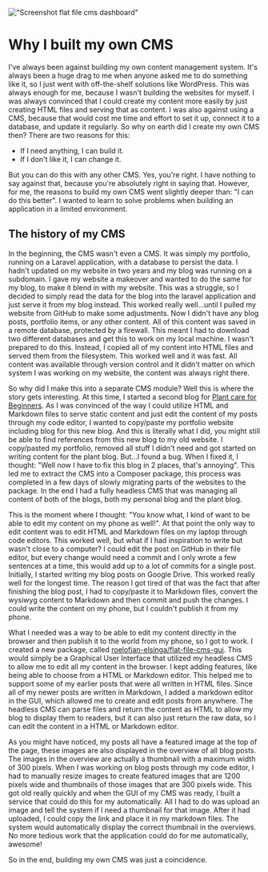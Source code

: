 !["Screenshot flat file cms dashboard"](/images/articles/screenshot-flat-file-cms-dashboard.png)
# Why I built my own CMS
I've always been against building my own content management system. It's always been a huge drag to me when anyone asked me to do something like it, so I just went with off-the-shelf solutions like WordPress. This was always enough for me, because I wasn't building the websites for myself. I was always convinced that I could create my content more easily by just creating HTML files and serving that as content. I was also against using a CMS, because that would cost me time and effort to set it up, connect it to a database, and update it regularly. So why on earth did I create my own CMS then? There are two reasons for this:

- If I need anything, I can build it.
- If I don't like it, I can change it.

But you can do this with any other CMS. Yes, you're right. I have nothing to say against that, because you're absolutely right in saying that. However, for me, the reasons to build my own CMS went slightly deeper than: "I can do this better". I wanted to learn to solve problems when building an application in a limited environment. 

## The history of my CMS
In the beginning, the CMS wasn't even a CMS. It was simply my portfolio, running on a Laravel application, with a database to persist the data. I hadn't updated on my website in two years and my blog was running on a subdomain. I gave my website a makeover and wanted to do the same for my blog, to make it blend in with my website. This was a struggle, so I decided to simply read the data for the blog into the laravel application and just serve it from my blog instead. This worked really well...until I pulled my website from GitHub to make some adjustments. Now I didn't have any blog posts, portfolio items, or any other content. All of this content was saved in a remote database, protected by a firewall. This meant I had to download two different databases and get this to work on my local machine. I wasn't prepared to do this. Instead, I copied all of my content into HTML files and served them from the filesystem. This worked well and it was fast. All content was available through version control and it didn't matter on which system I was working on my website, the content was always right there. 

So why did I make this into a separate CMS module? Well this is where the story gets interesting. At this time, I started a second blog for [Plant care for Beginners](https://plantcareforbeginners.com). As I was convinced of the way I could utilize HTML and Markdown files to serve static content and just edit the content of my posts through my code editor, I wanted to copy/paste my portfolio website including blog for this new blog. And this is literally what I did, you might still be able to find references from this new blog to my old website. I copy/pasted my portfolio, removed all stuff I didn't need and got started on writing content for the plant blog. But...I found a bug. When I fixed it, I thought: "Well now I have to fix this blog in 2 places, that's annoying". This led me to extract the CMS into a Composer package, this process was completed in a few days of slowly migrating parts of the websites to the package. In the end I had a fully headless CMS that was managing all content of both of the blogs, both my personal blog and the plant blog. 

This is the moment where I thought: "You know what, I kind of want to be able to edit my content on my phone as well!". At that point the only way to edit content was to edit HTML and Markdown files on my laptop through code editors. This worked well, but what if I had inspiration to write but wasn't close to a computer? I could edit the post on GitHub in their file editor, but every change would need a commit and I only wrote a few sentences at a time, this would add up to a lot of commits for a single post. Initially, I started writing my blog posts on Google Drive. This worked really well for the longest time. The reason I got tired of that was the fact that after finishing the blog post, I had to copy/paste it to Markdown files, convert the wysiwyg content to Markdown and then commit and push the changes. I could write the content on my phone, but I couldn't publish it from my phone.

What I needed was a way to be able to edit my content directly in the browser and then publish it to the world from my phone, so I got to work. I created a new package, called [roelofjan-elsinga/flat-file-cms-gui](https://github.com/roelofjan-elsinga/flat-file-cms-gui). This would simply be a Graphical User Interface that utilized my headless CMS to allow me to edit all my content in the browser. I kept adding features, like being able to choose from a HTML or Markdown editor. This helped me to support some of my earlier posts that were all written in HTML files. Since all of my newer posts are written in Markdown, I added a markdown editor in the GUI, which allowed me to create and edit posts from anywhere. The headless CMS can parse files and return the content as HTML to allow my blog to display them to readers, but it can also just return the raw data, so I can edit the content in a HTML or Markdown editor. 

As you might have noticed, my posts all have a featured image at the top of the page, these images are also displayed in the overview of all blog posts. The images in the overview are actually a thumbnail with a maximum width of 300 pixels. When I was working on blog posts through my code editor, I had to manually resize images to create featured images that are 1200 pixels wide and thumbnails of those images that are 300 pixels wide. This got old really quickly and when the GUI of my CMS was ready, I built a service that could do this for my automatically. All I had to do was upload an image and tell the system if I need a thumbnail for that image. After it had uploaded, I could copy the link and place it in my markdown files. The system would automatically display the correct thumbnail in the overviews. No more tedious work that the application could do for me automatically, awesome!

So in the end, building my own CMS was just a coincidence. 
